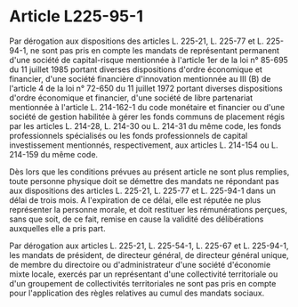 # Article L225-95-1

Par dérogation aux dispositions des articles L. 225-21, L. 225-77 et L. 225-94-1, ne sont pas pris en compte les mandats de représentant permanent d'une société de capital-risque mentionnée à l'article 1er de la loi n° 85-695 du 11 juillet 1985 portant diverses dispositions d'ordre économique et financier, d'une société financière d'innovation mentionnée au III (B) de l'article 4 de la loi n° 72-650 du 11 juillet 1972 portant diverses dispositions d'ordre économique et financier, d'une société de libre partenariat mentionnée à l'article L. 214-162-1 du code monétaire et financier ou d'une société de gestion habilitée à gérer les fonds communs de placement régis par les articles L. 214-28, L. 214-30 ou L. 214-31 du même code, les fonds professionnels spécialisés ou les fonds professionnels de capital investissement mentionnés, respectivement, aux articles L. 214-154 ou L. 214-159 du même code.

Dès lors que les conditions prévues au présent article ne sont plus remplies, toute personne physique doit se démettre des mandats ne répondant pas aux dispositions des articles L. 225-21, L. 225-77 et L. 225-94-1 dans un délai de trois mois. A l'expiration de ce délai, elle est réputée ne plus représenter la personne morale, et doit restituer les rémunérations perçues, sans que soit, de ce fait, remise en cause la validité des délibérations auxquelles elle a pris part.

Par dérogation aux articles L. 225-21, L. 225-54-1, L. 225-67 et L. 225-94-1, les mandats de président, de directeur général, de directeur général unique, de membre du directoire ou d'administrateur d'une société d'économie mixte locale, exercés par un représentant d'une collectivité territoriale ou d'un groupement de collectivités territoriales ne sont pas pris en compte pour l'application des règles relatives au cumul des mandats sociaux.
